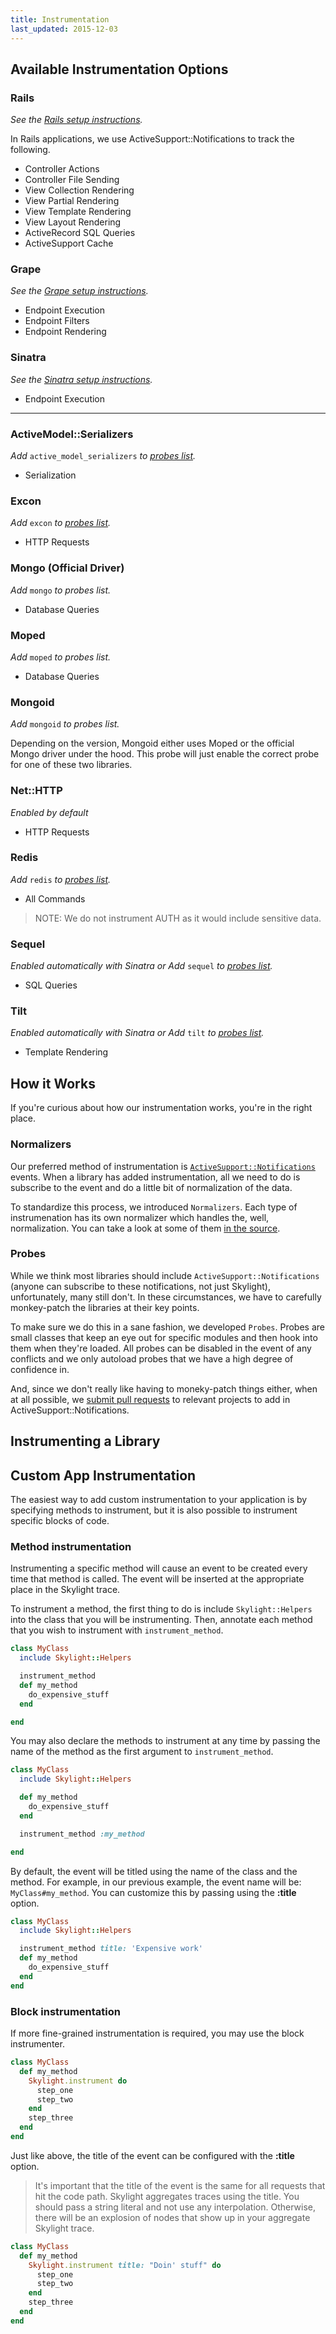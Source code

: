 ```yaml
---
title: Instrumentation
last_updated: 2015-12-03
---
```


## Available Instrumentation Options

### Rails

_See the [Rails setup instructions](/getting-set-up/#agent-configuration-rails)._

In Rails applications, we use ActiveSupport::Notifications to track the following.

* Controller Actions
* Controller File Sending
* View Collection Rendering
* View Partial Rendering
* View Template Rendering
* View Layout Rendering
* ActiveRecord SQL Queries
* ActiveSupport Cache

### Grape

_See the [Grape setup instructions](/getting-set-up/#agent-configuration-grape)._

* Endpoint Execution
* Endpoint Filters
* Endpoint Rendering

### Sinatra

_See the [Sinatra setup instructions](/getting-set-up/#agent-configuration-sinatra)._

* Endpoint Execution

---

### ActiveModel::Serializers

_Add_ `active_model_serializers` _to [probes list](/getting-set-up/#agent-configuration-rails-probes)._

* Serialization

### Excon

_Add_ `excon` _to [probes list](/getting-set-up/#agent-configuration-rails-probes)._

* HTTP Requests

### Mongo (Official Driver)

_Add_ `mongo` _to probes list._

* Database Queries

### Moped

_Add_ `moped` _to probes list._

* Database Queries

### Mongoid

_Add_ `mongoid` _to probes list._

Depending on the version, Mongoid either uses Moped or the official Mongo driver under the hood. This probe will just enable the correct probe for one of these two libraries.

### Net::HTTP

_Enabled by default_

* HTTP Requests

### Redis

_Add_ `redis` _to [probes list](/getting-set-up/#agent-configuration-rails-probes)._

* All Commands

> NOTE: We do not instrument AUTH as it would include sensitive data.

### Sequel

_Enabled automatically with Sinatra or Add_ `sequel` _to [probes list](/getting-set-up/#agent-configuration-rails-probes)._

* SQL Queries

### Tilt

_Enabled automatically with Sinatra or Add_ `tilt` _to [probes list](/getting-set-up/#agent-configuration-rails-probes)._

* Template Rendering



## How it Works

If you're curious about how our instrumentation works, you're in the right place.

### Normalizers

Our preferred method of instrumentation is [`ActiveSupport::Notifications`](http://api.rubyonrails.org/classes/ActiveSupport/Notifications.html) events. When a library has added instrumentation, all we need to do is subscribe to the event and do a little bit of normalization of the data.

To standardize this process, we introduced `Normalizers`. Each type of instrumenation has its own normalizer which handles the, well, normalization. You can take a look at some of them [in the source](https://github.com/skylightio/skylight-ruby/tree/master/lib/skylight/normalizers).

### Probes

While we think most libraries should include `ActiveSupport::Notifications` (anyone can subscribe to these notifications, not just Skylight), unfortunately, many still don't. In these circumstances, we have to carefully monkey-patch the libraries at their key points.

To make sure we do this in a sane fashion, we developed `Probes`. Probes are small classes that keep an eye out for specific modules and then hook into them when they're loaded. All probes can be disabled in the event of any conflicts and we only autoload probes that we have a high degree of confidence in.

And, since we don't really like having to moneky-patch things either, when at all possible, we [submit pull requests](https://github.com/ruby-grape/grape/pull/1086) to relevant projects to add in ActiveSupport::Notifications.


## Instrumenting a Library

## Custom App Instrumentation

The easiest way to add custom instrumentation to your application is by
specifying methods to instrument, but it is also possible to instrument
specific blocks of code.

### Method instrumentation

Instrumenting a specific method will cause an event to be created every time
that method is called. The event will be inserted at the appropriate place in
the Skylight trace.

To instrument a method, the first thing to do is include `Skylight::Helpers`
into the class that you will be instrumenting. Then, annotate each method that
you wish to instrument with `instrument_method`.

~~~ ruby
class MyClass
  include Skylight::Helpers

  instrument_method
  def my_method
    do_expensive_stuff
  end

end
~~~

You may also declare the methods to instrument at any time by passing the name
of the method as the first argument to `instrument_method`.

~~~ ruby
class MyClass
  include Skylight::Helpers

  def my_method
    do_expensive_stuff
  end

  instrument_method :my_method

end
~~~

By default, the event will be titled using the name of the class and the
method. For example, in our previous example, the event name will be:
`MyClass#my_method`. You can customize this by passing using the **:title** option.

~~~ ruby
class MyClass
  include Skylight::Helpers

  instrument_method title: 'Expensive work'
  def my_method
    do_expensive_stuff
  end
end
~~~

### Block instrumentation

If more fine-grained instrumentation is required, you may use the block instrumenter.

~~~ ruby
class MyClass
  def my_method
    Skylight.instrument do
      step_one
      step_two
    end
    step_three
  end
end
~~~

Just like above, the title of the event can be configured with the **:title** option.


> It's important that the title of the event is the same for all requests that
> hit the code path. Skylight aggregates traces using the title. You should
> pass a string literal and not use any interpolation. Otherwise, there will be
> an explosion of nodes that show up in your aggregate Skylight trace.

~~~ ruby
class MyClass
  def my_method
    Skylight.instrument title: "Doin' stuff" do
      step_one
      step_two
    end
    step_three
  end
end
~~~